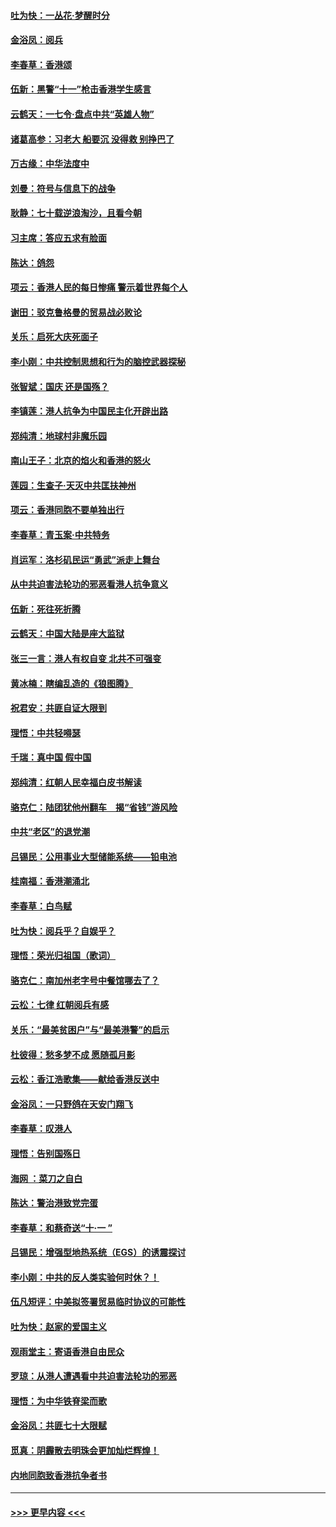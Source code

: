 #### [吐为快：一丛花‧梦醒时分](../pages/nsc993/n11567491.md?t=10041655) 
#### [金浴凤：阅兵](../pages/nsc993/n11567454.md?t=10041655) 
#### [李春草：香港颂](../pages/nsc993/n11567444.md?t=10041655) 
#### [伍新：黑警“十一”枪击香港学生感言](../pages/nsc993/n11567426.md?t=10041655) 
#### [云鹤天：一七令‧盘点中共“英雄人物”](../pages/nsc993/n11567091.md?t=10041655) 
#### [诸葛高参：习老大 船要沉 没得救 别挣巴了](../pages/nsc993/n11566976.md?t=10041655) 
#### [万古缘：中华法度中](../pages/nsc993/n11566726.md?t=10041655) 
#### [刘曼：符号与信息下的战争](../pages/nsc993/n11564655.md?t=10041655) 
#### [耿静：七十载逆浪淘沙，且看今朝](../pages/nsc993/n11564520.md?t=10041655) 
#### [习主席：答应五求有脸面](../pages/nsc993/n11563953.md?t=10041655) 
#### [陈达：鸽怨](../pages/nsc993/n11561879.md?t=10041655) 
#### [项云：香港人民的每日惨痛  警示着世界每个人](../pages/nsc993/n11559273.md?t=10041655) 
#### [谢田：驳克鲁格曼的贸易战必败论](../pages/nsc993/n11555840.md?t=10041655) 
#### [关乐：启死大庆死面子](../pages/nsc993/n11556823.md?t=10041655) 
#### [李小刚：中共控制思想和行为的脑控武器探秘](../pages/nsc993/n11556776.md?t=10041655) 
#### [张智斌：国庆  还是国殇？](../pages/nsc993/n11556617.md?t=10041655) 
#### [李镇莲：港人抗争为中国民主化开辟出路](../pages/nsc993/n11556570.md?t=10041655) 
#### [郑纯清：地球村非魔乐园](../pages/nsc993/n11555415.md?t=10041655) 
#### [南山王子：北京的焰火和香港的怒火](../pages/nsc993/n11555318.md?t=10041655) 
#### [莲园：生查子·天灭中共匡扶神州](../pages/nsc993/n11555302.md?t=10041655) 
#### [项云：香港同胞不要单独出行](../pages/nsc993/n11555276.md?t=10041655) 
#### [李春草：青玉案‧中共特务](../pages/nsc993/n11552356.md?t=10041655) 
#### [肖运军：洛杉矶民运“勇武”派走上舞台](../pages/nsc993/n11551595.md?t=10041655) 
#### [从中共迫害法轮功的邪恶看港人抗争意义](../pages/nsc993/n11540858.md?t=10041655) 
#### [伍新：死往死折腾](../pages/nsc993/n11550174.md?t=10041655) 
#### [云鹤天：中国大陆是座大监狱](../pages/nsc993/n11550155.md?t=10041655) 
#### [张三一言：港人有权自变 北共不可强变](../pages/nsc993/n11550132.md?t=10041655) 
#### [黄冰楠：瞎编乱造的《狼图腾》](../pages/nsc993/n11550082.md?t=10041655) 
#### [祝君安：共匪自证大限到](../pages/nsc993/n11550041.md?t=10041655) 
#### [理悟：中共轻嘚瑟](../pages/nsc993/n11547978.md?t=10041655) 
#### [千瑞：真中国 假中国](../pages/nsc993/n11547865.md?t=10041655) 
#### [郑纯清：红朝人民幸福白皮书解读](../pages/nsc993/n11547499.md?t=10041655) 
#### [骆克仁：陆团犹他州翻车　揭“省钱”游风险](../pages/nsc993/n11546977.md?t=10041655) 
#### [中共“老区”的退党潮](../pages/nsc993/n11545995.md?t=10041655) 
#### [吕锡民：公用事业大型储能系统——铅电池](../pages/nsc993/n11545701.md?t=10041655) 
#### [桂南福：香港潮涌北](../pages/nsc993/n11545682.md?t=10041655) 
#### [李春草：白鸟赋](../pages/nsc993/n11545663.md?t=10041655) 
#### [吐为快：阅兵乎？自娱乎？](../pages/nsc993/n11545625.md?t=10041655) 
#### [理悟：荣光归祖国（歌词）](../pages/nsc993/n11545616.md?t=10041655) 
#### [骆克仁：南加州老字号中餐馆哪去了？](../pages/nsc993/n11545120.md?t=10041655) 
#### [云松：七律 红朝阅兵有感](../pages/nsc993/n11542394.md?t=10041655) 
#### [关乐：“最美贫困户”与“最美港警”的启示](../pages/nsc993/n11542252.md?t=10041655) 
#### [杜彼得：愁多梦不成 愿随孤月影](../pages/nsc993/n11540296.md?t=10041655) 
#### [云松：香江浩歌集——献给香港反送中](../pages/nsc993/n11540149.md?t=10041655) 
#### [金浴凤：一只野鸽在天安门翔飞](../pages/nsc993/n11540280.md?t=10041655) 
#### [李春草：叹港人](../pages/nsc993/n11540119.md?t=10041655) 
#### [理悟：告别国殇日](../pages/nsc993/n11539610.md?t=10041655) 
#### [海网 ：菜刀之自白](../pages/nsc993/n11539597.md?t=10041655) 
#### [陈达：警治港致党完蛋](../pages/nsc993/n11538127.md?t=10041655) 
#### [李春草：和蔡奇送“十·一 ”](../pages/nsc993/n11537810.md?t=10041655) 
#### [吕锡民：增强型地热系统（EGS）的诱震探讨](../pages/nsc993/n11537765.md?t=10041655) 
#### [李小刚：中共的反人类实验何时休？！](../pages/nsc993/n11537669.md?t=10041655) 
#### [伍凡短评：中美拟签署贸易临时协议的可能性](../pages/nsc993/n11536773.md?t=10041655) 
#### [吐为快：赵家的爱国主义](../pages/nsc993/n11536750.md?t=10041655) 
#### [观雨堂主：寄语香港自由民众](../pages/nsc993/n11536735.md?t=10041655) 
#### [罗琼：从港人遭遇看中共迫害法轮功的邪恶](../pages/nsc993/n11507862.md?t=10041655) 
#### [理悟：为中华铁脊梁而歌](../pages/nsc993/n11534458.md?t=10041655) 
#### [金浴凤：共匪七十大限赋](../pages/nsc993/n11534434.md?t=10041655) 
#### [觅真：阴霾散去明珠会更加灿烂辉煌！](../pages/nsc993/n11531858.md?t=10041655) 
#### [内地同胞致香港抗争者书](../pages/nsc993/n11531645.md?t=10041655) 

----
#### [ >>> 更早内容 <<< ](../indexes/nsc993-earlier.md)
